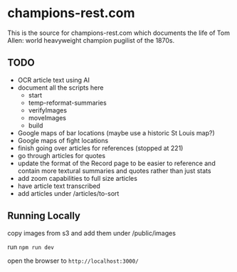 # champions-rest.com

This is the source for champions-rest.com which documents the life of Tom Allen: world heavyweight champion pugilist of the 1870s.

## TODO
* OCR article text using AI
* document all the scripts here
  * start
  * temp-reformat-summaries
  * verifyImages
  * moveImages
  * build
* Google maps of bar locations (maybe use a historic St Louis map?)
* Google maps of fight locations
* finish going over articles for references (stopped at 221)
* go through articles for quotes
* update the format of the Record page to be easier to reference and contain more textural summaries and quotes rather than just stats
* add zoom capabilities to full size articles
* have article text transcribed
* add articles under /articles/to-sort 

## Running Locally

copy images from s3 and add them under /public/images

run `npm run dev`

open the browser to `http://localhost:3000/`
